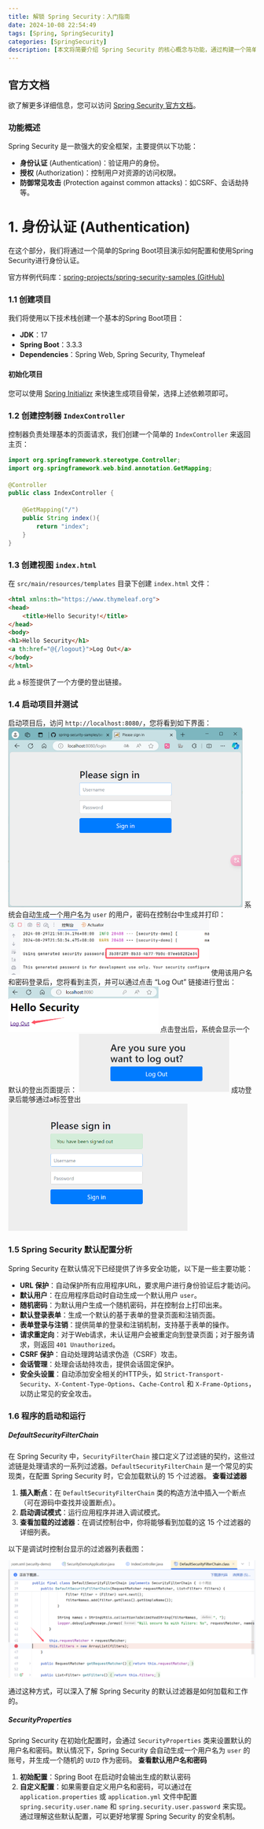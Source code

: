 ```yaml
---
title: 解锁 Spring Security：入门指南
date: 2024-10-08 22:54:49
tags: [Spring, SpringSecurity]
categories: [SpringSecurity]
description: [本文将简要介绍 Spring Security 的核心概念与功能，通过构建一个简单的项目示例，读者将能够直观地理解如何实现用户登录与登出的基本流程。我们提供的模板将帮助读者快速上手，为后续更深入的安全配置打下坚实基础]
---
```


## 官方文档

欲了解更多详细信息，您可以访问 [Spring Security 官方文档](https://docs.spring.io/spring-security/reference/index.html)。

### 功能概述

Spring Security 是一款强大的安全框架，主要提供以下功能：

- **身份认证** (Authentication)：验证用户的身份。
- **授权** (Authorization)：控制用户对资源的访问权限。
- **防御常见攻击** (Protection against common attacks)：如CSRF、会话劫持等。

# 1. 身份认证 (Authentication)

在这个部分，我们将通过一个简单的Spring Boot项目演示如何配置和使用Spring Security进行身份认证。

官方样例代码库：[spring-projects/spring-security-samples (GitHub)](https://github.com/spring-projects/spring-security-samples)

### 1.1 创建项目

我们将使用以下技术栈创建一个基本的Spring Boot项目：

- **JDK**：17
- **Spring Boot**：3.3.3
- **Dependencies**：Spring Web, Spring Security, Thymeleaf

#### 初始化项目

您可以使用 [Spring Initializr](https://start.spring.io/) 来快速生成项目骨架，选择上述依赖项即可。

### 1.2 创建控制器 `IndexController`

控制器负责处理基本的页面请求，我们创建一个简单的 `IndexController` 来返回主页：

```java
import org.springframework.stereotype.Controller;  
import org.springframework.web.bind.annotation.GetMapping;  
  
@Controller  
public class IndexController {  
  
    @GetMapping("/")  
    public String index(){  
        return "index";  
    }  
}
```
### 1.3 创建视图 `index.html`

在 `src/main/resources/templates` 目录下创建 `index.html` 文件：
```html
<html xmlns:th="https://www.thymeleaf.org">  
<head>  
    <title>Hello Security!</title>  
</head>  
<body>  
<h1>Hello Security</h1>  
<a th:href="@{/logout}">Log Out</a>  
</body>  
</html>
```
此 `a` 标签提供了一个方便的登出链接。

### 1.4 启动项目并测试

启动项目后，访问 `http://localhost:8080/`，您将看到如下界面：
<img src="2024-10-08/Pasted-image-20240829215545.png" alt="Pasted image 20240829215545" style="zoom:50%;" />
系统会自动生成一个用户名为 `user` 的用户，密码在控制台中生成并打印：
<img src="2024-10-08/Pasted-image-20240829215629.png" alt="Pasted image 20240829215629" style="zoom:50%;" />
使用该用户名和密码登录后，您将看到主页，并可以通过点击 “Log Out” 链接进行登出：
<img src="2024-10-08/Pasted-image-20240829215658.png" alt="Pasted image 20240829215658" style="zoom:50%;" />
点击登出后，系统会显示一个默认的登出页面提示：
<img src="2024-10-08/Pasted-image-20240829215733.png" alt="Pasted image 20240829215733" style="zoom:50%;" />
成功登录后能够通过a标签登出
<img src="2024-10-08/Pasted-image-20240829220537.png" alt="Pasted image 20240829220537" style="zoom:50%;" />

### 1.5 Spring Security 默认配置分析

Spring Security 在默认情况下已经提供了许多安全功能，以下是一些主要功能：

- **URL 保护**：自动保护所有应用程序URL，要求用户进行身份验证后才能访问。
- **默认用户**：在应用程序启动时自动生成一个默认用户 `user`。
- **随机密码**：为默认用户生成一个随机密码，并在控制台上打印出来。
- **默认登录表单**：生成一个默认的基于表单的登录页面和注销页面。
- **表单登录与注销**：提供简单的登录和注销机制，支持基于表单的操作。
- **请求重定向**：对于Web请求，未认证用户会被重定向到登录页面；对于服务请求，则返回 `401 Unauthorized`。
- **CSRF 保护**：自动处理跨站请求伪造（CSRF）攻击。
- **会话管理**：处理会话劫持攻击，提供会话固定保护。
- **安全头设置**：自动添加安全相关的HTTP头，如 `Strict-Transport-Security`、`X-Content-Type-Options`、`Cache-Control` 和 `X-Frame-Options`，以防止常见的安全攻击。

### 1.6 程序的启动和运行
##### DefaultSecurityFilterChain
在 Spring Security 中，`SecurityFilterChain` 接口定义了过滤链的契约，这些过滤链是处理请求的一系列过滤器。`DefaultSecurityFilterChain` 是一个常见的实现类，在配置 Spring Security 时，它会加载默认的 15 个过滤器。
**查看过滤器**
1. **插入断点**：在 `DefaultSecurityFilterChain` 类的构造方法中插入一个断点（可在源码中查找并设置断点）。
2. **启动调试模式**：运行应用程序并进入调试模式。
3. **查看加载的过滤器**：在调试控制台中，你将能够看到加载的这 15 个过滤器的详细列表。

以下是调试时控制台显示的过滤器列表截图： 

<img src="2024-10-08/Pasted-image-20240829222639.png" alt="Pasted image 20240829222639" style="zoom:50%;" />

通过这种方式，可以深入了解 Spring Security 的默认过滤器是如何加载和工作的。

##### SecurityProperties
Spring Security 在初始化配置时，会通过 `SecurityProperties` 类来设置默认的用户名和密码。默认情况下，Spring Security 会自动生成一个用户名为 `user` 的账号，并生成一个随机的 `UUID` 作为密码。
**查看默认用户名和密码**
1. **初始配置**：Spring Boot 在启动时会输出生成的默认密码
2. **自定义配置**：如果需要自定义用户名和密码，可以通过在 `application.properties` 或 `application.yml` 文件中配置 `spring.security.user.name` 和 `spring.security.user.password` 来实现。
通过理解这些默认配置，可以更好地掌握 Spring Security 的安全机制。
